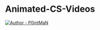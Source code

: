 # Animated-CS-Videos
[![Author - P0intMaN](https://img.shields.io/badge/Author-P0intMaN-2ea44f)](https://github.com/P0intMaN)
